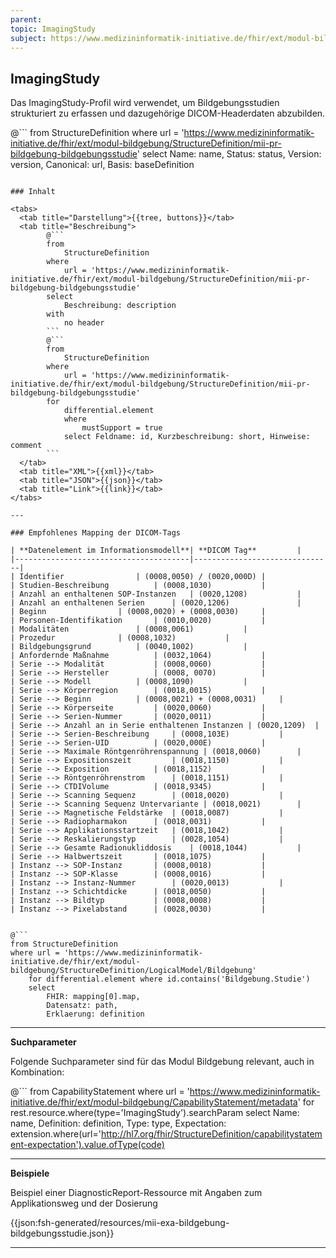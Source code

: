 ```yaml
---
parent:
topic: ImagingStudy
subject: https://www.medizininformatik-initiative.de/fhir/ext/modul-bildgebung/StructureDefinition/mii-pr-bildgebung-bildgebungsstudie
---
```


## ImagingStudy

Das ImagingStudy-Profil wird verwendet, um Bildgebungsstudien strukturiert zu erfassen und dazugehörige DICOM-Headerdaten abzubilden.

@```
from
    StructureDefinition
where
    url = 'https://www.medizininformatik-initiative.de/fhir/ext/modul-bildgebung/StructureDefinition/mii-pr-bildgebung-bildgebungsstudie'
select
    Name: name, Status: status, Version: version, Canonical: url, Basis: baseDefinition
```

### Inhalt

<tabs>
  <tab title="Darstellung">{{tree, buttons}}</tab>
  <tab title="Beschreibung">
        @```
        from
	        StructureDefinition
        where
	        url = 'https://www.medizininformatik-initiative.de/fhir/ext/modul-bildgebung/StructureDefinition/mii-pr-bildgebung-bildgebungsstudie'
        select
	        Beschreibung: description
        with
            no header
        ```
        @```
        from
            StructureDefinition
        where
            url = 'https://www.medizininformatik-initiative.de/fhir/ext/modul-bildgebung/StructureDefinition/mii-pr-bildgebung-bildgebungsstudie'
        for
            differential.element
            where
                mustSupport = true
            select Feldname: id, Kurzbeschreibung: short, Hinweise: comment
        ```
  </tab>
  <tab title="XML">{{xml}}</tab>
  <tab title="JSON">{{json}}</tab>
  <tab title="Link">{{link}}</tab>
</tabs>

---

### Empfohlenes Mapping der DICOM-Tags

| **Datenelement im Informationsmodell**| **DICOM Tag**			|
|---------------------------------------|-------------------------------|
| Identifier				| (0008,0050) / (0020,000D)	|
| Studien-Beschreibung			| (0008,1030)			|
| Anzahl an enthaltenen SOP-Instanzen	| (0020,1208) 			|
| Anzahl an enthaltenen Serien 		| (0020,1206)       		|
| Beginn 				| (0008,0020) + (0008,0030) 	|
| Personen-Identifikation 		| (0010,0020) 			|
| Modalitäten 				| (0008,0061) 			|
| Prozedur 				| (0008,1032) 			|
| Bildgebungsgrund 			| (0040,1002) 			|
| Anfordernde Maßnahme 			| (0032,1064) 			|
| Serie --> Modalität 			| (0008,0060) 			|
| Serie --> Hersteller 			| (0008, 0070) 			|
| Serie --> Modell 			| (0008,1090) 			|
| Serie --> Körperregion 		| (0018,0015) 			|
| Serie --> Beginn 			| (0008,0021) + (0008,0031) 	|
| Serie --> Körperseite 		| (0020,0060) 			|
| Serie --> Serien-Nummer 		| (0020,0011) 			|
| Serie --> Anzahl an in Serie enthaltenen Instanzen | (0020,1209) 	|
| Serie --> Serien-Beschreibung 	| (0008,103E) 			|
| Serie --> Serien-UID 			| (0020,000E) 			|
| Serie --> Maximale Röntgenröhrenspannung | (0018,0060) 		|
| Serie --> Expositionszeit 		| (0018,1150) 			|
| Serie --> Exposition 			| (0018,1152) 			|
| Serie --> Röntgenröhrenstrom 		| (0018,1151) 			|
| Serie --> CTDIVolume 			| (0018,9345) 			|
| Serie --> Scanning Sequenz 		| (0018,0020) 			|
| Serie --> Scanning Sequenz Untervariante | (0018,0021) 		|
| Serie --> Magnetische Feldstärke 	| (0018,0087) 			|
| Serie --> Radiopharmakon 		| (0018,0031) 			|
| Serie --> Applikationsstartzeit 	| (0018,1042) 			|
| Serie --> Reskalierungstyp 		| (0028,1054) 			|
| Serie --> Gesamte Radionukliddosis 	| (0018,1044) 			|
| Serie --> Halbwertszeit 		| (0018,1075) 			|
| Instanz --> SOP-Instanz 		| (0008,0018) 			|
| Instanz --> SOP-Klasse 		| (0008,0016) 			|
| Instanz --> Instanz-Nummer 		| (0020,0013) 			|
| Instanz --> Schichtdicke 		| (0018,0050) 			|
| Instanz --> Bildtyp 			| (0008,0008) 			|
| Instanz --> Pixelabstand 		| (0028,0030) 			|


@```
from StructureDefinition
where url = 'https://www.medizininformatik-initiative.de/fhir/ext/modul-bildgebung/StructureDefinition/LogicalModel/Bildgebung'
    for differential.element where id.contains('Bildgebung.Studie')
    select
        FHIR: mapping[0].map,
        Datensatz: path,
        Erklaerung: definition
```

---

**Suchparameter**


Folgende Suchparameter sind für das Modul Bildgebung relevant, auch in Kombination:

@``` from CapabilityStatement where url = 'https://www.medizininformatik-initiative.de/fhir/ext/modul-bildgebung/CapabilityStatement/metadata' for rest.resource.where(type='ImagingStudy').searchParam select Name: name, Definition: definition, Type: type, Expectation: extension.where(url='http://hl7.org/fhir/StructureDefinition/capabilitystatement-expectation').value.ofType(code)


---

**Beispiele**

Beispiel einer DiagnosticReport-Ressource mit Angaben zum Applikationsweg und der Dosierung

{{json:fsh-generated/resources/mii-exa-bildgebung-bildgebungsstudie.json}}

---
